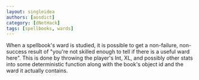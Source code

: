 ```yaml
---
layout: singleidea
authors: [aosdict]
category: [dNetHack]
tags: [spellbooks, wards]
---
```

When a spellbook's ward is studied, it is possible to get a non-failure, non-success result of "you're not skilled enough to tell if there is a useful ward here". This is done by throwing the player's Int, XL, and possibly other stats into some deterministic function along with the book's object id and the ward it actually contains.
